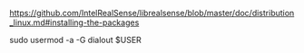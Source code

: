 https://github.com/IntelRealSense/librealsense/blob/master/doc/distribution_linux.md#installing-the-packages

sudo usermod -a -G dialout $USER

